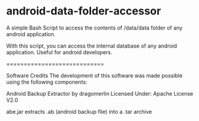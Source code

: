 android-data-folder-accessor
============================

A simple Bash Script to access the contents of /data/data folder of any android application.

With this script, you can access the internal database of any android application.
Useful for android developers.

============================

Software Credits
The development of this software was made possible using the following components:

Android Backup Extractor by dragomerlin 
Licensed Under: Apache License V2.0

abe.jar extracts .ab (android backup file) into a .tar archive

